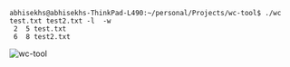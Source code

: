 ```console
abhisekhs@abhisekhs-ThinkPad-L490:~/personal/Projects/wc-tool$ ./wc test.txt test2.txt -l  -w
 2  5 test.txt
 6  8 test2.txt

```

![wc-tool](https://github.com/abhi11210646/wc-tool/assets/16542492/a39a1ff9-40b5-4a06-a9be-32ee4a49d5be)
